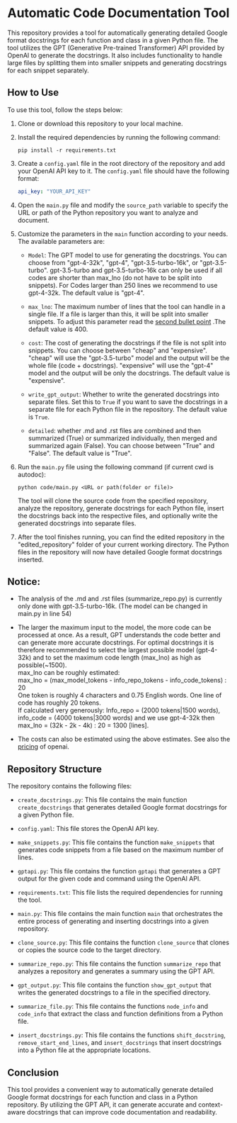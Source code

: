 # Automatic Code Documentation Tool

This repository provides a tool for automatically generating detailed Google format docstrings for each function and class in a given Python file. The tool utilizes the GPT (Generative Pre-trained Transformer) API provided by OpenAI to generate the docstrings. It also includes functionality to handle large files by splitting them into smaller snippets and generating docstrings for each snippet separately.

## How to Use

To use this tool, follow the steps below:

1. Clone or download this repository to your local machine.

2. Install the required dependencies by running the following command:

   ```
   pip install -r requirements.txt
   ```

3. Create a `config.yaml` file in the root directory of the repository and add your OpenAI API key to it. The `config.yaml` file should have the following format:

   ```yaml
   api_key: "YOUR_API_KEY"
   ```

4. Open the `main.py` file and modify the `source_path` variable to specify the URL or path of the Python repository you want to analyze and document.

5. Customize the parameters in the `main` function according to your needs. The available parameters are:

   - `Model`: The GPT model to use for generating the docstrings. You can choose from "gpt-4-32k", "gpt-4", "gpt-3.5-turbo-16k", or "gpt-3.5-turbo". gpt-3.5-turbo and gpt-3.5-turbo-16k can only be used if all codes are shorter than max_lno (do not have to be split into snippets). For Codes larger than 250 lines we recommend to use gpt-4-32k. The default value is "gpt-4".

   - `max_lno`: The maximum number of lines that the tool can handle in a single file. If a file is larger than this, it will be split into smaller snippets. To adjust this parameter read the [second bullet point](#notice) .The default value is 400.

   - `cost`: The cost of generating the docstrings if the file is not split into snippets. You can choose between "cheap" and "expensive". "cheap" will use the "gpt-3.5-turbo" model and the output will be the whole file (code + docstrings). "expensive" will use the "gpt-4" model and the output will be only the docstrings. The default value is "expensive".

   - `write_gpt_output`: Whether to write the generated docstrings into separate files. Set this to `True` if you want to save the docstrings in a separate file for each Python file in the repository. The default value is `True`.

   - `detailed`: whether .md and .rst files are combined and then summarized (True) or summarized individually, then merged and summarized again (False). You can choose between "True" and "False". The default value is "True".

6. Run the `main.py` file using the following command (if current cwd is autodoc):

   ```
   python code/main.py <URL or path(folder or file)>
   ```

   The tool will clone the source code from the specified repository, analyze the repository, generate docstrings for each Python file, insert the docstrings back into the respective files, and optionally write the generated docstrings into separate files.

7. After the tool finishes running, you can find the edited repository in the "edited_repository" folder of your current working directory. The Python files in the repository will now have detailed Google format docstrings inserted.

## Notice: 

- The analysis of the .md and .rst files (summarize_repo.py) is currently only done with gpt-3.5-turbo-16k. (The model can be changed in main.py in line 54)

- The larger the maximum input to the model, the more code can be processed at once. As a result, GPT understands the code better and can generate more accurate docstrings. For optimal docstrings it is therefore recommended to select the largest possible model (gpt-4-32k) and to set the maximum code length (max_lno) as high as possible(~1500). <br>
max_lno can be roughly estimated: <br>
   max_lno = (max_model_tokens - info_repo_tokens - info_code_tokens) : 20 <br>
   One token is roughly 4 characters and 0.75 English words. One line of code has roughly 20 tokens. <br>
   If calculated very generously: Info_repo = (2000 tokens|1500 words), info_code = (4000 tokens|3000 words) and we use gpt-4-32k then <br>
   max_lno = (32k - 2k - 4k) : 20 = 1300 [lines].

- The costs can also be estimated using the above estimates. See also the [pricing](https://openai.com/pricing) of openai.

## Repository Structure

The repository contains the following files:

- `create_docstrings.py`: This file contains the main function `create_docstrings` that generates detailed Google format docstrings for a given Python file.

- `config.yaml`: This file stores the OpenAI API key.

- `make_snippets.py`: This file contains the function `make_snippets` that generates code snippets from a file based on the maximum number of lines.

- `gptapi.py`: This file contains the function `gptapi` that generates a GPT output for the given code and command using the OpenAI API.

- `requirements.txt`: This file lists the required dependencies for running the tool.

- `main.py`: This file contains the main function `main` that orchestrates the entire process of generating and inserting docstrings into a given repository.

- `clone_source.py`: This file contains the function `clone_source` that clones or copies the source code to the target directory.

- `summarize_repo.py`: This file contains the function `summarize_repo` that analyzes a repository and generates a summary using the GPT API.

- `gpt_output.py`: This file contains the function `show_gpt_output` that writes the generated docstrings to a file in the specified directory.

- `summarize_file.py`: This file contains the functions `node_info` and `code_info` that extract the class and function definitions from a Python file.

- `insert_docstrings.py`: This file contains the functions `shift_docstring`, `remove_start_end_lines`, and `insert_docstrings` that insert docstrings into a Python file at the appropriate locations.


## Conclusion

This tool provides a convenient way to automatically generate detailed Google format docstrings for each function and class in a Python repository. By utilizing the GPT API, it can generate accurate and context-aware docstrings that can improve code documentation and readability.